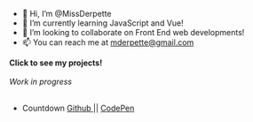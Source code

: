 - 👋 Hi, I’m @MissDerpette
- 🌱 I’m currently learning JavaScript and Vue! 
- 💞️ I’m looking to collaborate on Front End web developments!
- 📫 You can reach me at mderpette@gmail.com

<!---
MissDerpette/MissDerpette is a ✨ special ✨ repository because its `README.md` (this file) appears on your GitHub profile.
You can click the Preview link to take a look at your changes.
--->

<b> Click to see my projects! </b> <br><br>
<i>Work in progress</i> <br><br>

- Countdown <a href="https://github.com/MissDerpette/countdown"> Github </a> || <a href="https://codepen.io/missderpette/full/abqKLro"> CodePen </a> 


